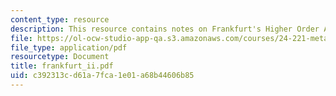 ```yaml
---
content_type: resource
description: This resource contains notes on Frankfurt's Higher Order Account.
file: https://ol-ocw-studio-app-qa.s3.amazonaws.com/courses/24-221-metaphysics-free-will-fall-2004/c392313cd61a7fca1e01a68b44606b85_frankfurt_ii.pdf
file_type: application/pdf
resourcetype: Document
title: frankfurt_ii.pdf
uid: c392313c-d61a-7fca-1e01-a68b44606b85
---
```

